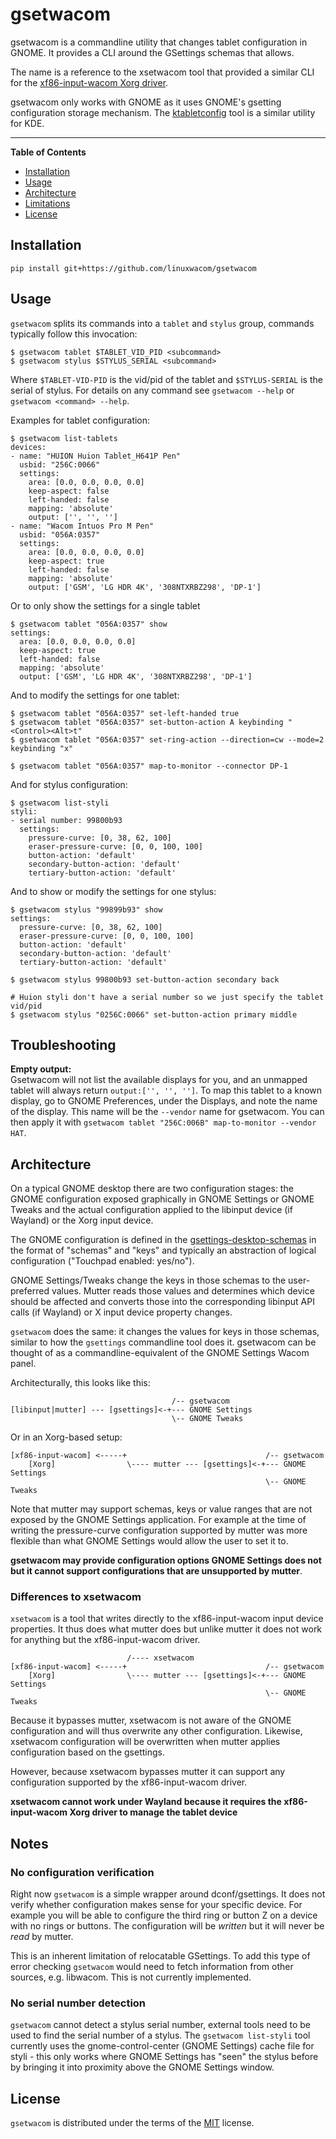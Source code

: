 # gsetwacom

gsetwacom is a commandline utility that changes tablet configuration in
GNOME. It provides a CLI around the GSettings schemas that allows.

The name is a reference to the xsetwacom tool that provided a similar CLI
for the [xf86-input-wacom Xorg driver](https://github.com/linuxwacom/xf86-input-wacom).

gsetwacom only works with GNOME as it uses GNOME's gsetting configuration storage
mechanism. The [ktabletconfig](https://invent.kde.org/redstrate/ktabletconfig) tool is a
similar utility for KDE.

-----

**Table of Contents**

- [Installation](#installation)
- [Usage](#usage)
- [Architecture](#architecture)
- [Limitations](#notes)
- [License](#license)

## Installation

```console
pip install git+https://github.com/linuxwacom/gsetwacom
```

## Usage

`gsetwacom` splits its commands into a `tablet` and `stylus` group, commands typically
follow this invocation:
```
$ gsetwacom tablet $TABLET_VID_PID <subcommand>
$ gsetwacom stylus $STYLUS_SERIAL <subcommand>
```
Where `$TABLET-VID-PID` is the vid/pid of the tablet and `$STYLUS-SERIAL` is
the serial of stylus. For details on any command see `gsetwacom --help` or
`gsetwacom <command> --help`.

Examples for tablet configuration:
```
$ gsetwacom list-tablets
devices:
- name: "HUION Huion Tablet_H641P Pen"
  usbid: "256C:0066"
  settings:
    area: [0.0, 0.0, 0.0, 0.0]
    keep-aspect: false
    left-handed: false
    mapping: 'absolute'
    output: ['', '', '']
- name: "Wacom Intuos Pro M Pen"
  usbid: "056A:0357"
  settings:
    area: [0.0, 0.0, 0.0, 0.0]
    keep-aspect: true
    left-handed: false
    mapping: 'absolute'
    output: ['GSM', 'LG HDR 4K', '308NTXRBZ298', 'DP-1']
```
Or to only show the settings for a single tablet
```
$ gsetwacom tablet "056A:0357" show
settings:
  area: [0.0, 0.0, 0.0, 0.0]
  keep-aspect: true
  left-handed: false
  mapping: 'absolute'
  output: ['GSM', 'LG HDR 4K', '308NTXRBZ298', 'DP-1']
````
And to modify the settings for one tablet:
```
$ gsetwacom tablet "056A:0357" set-left-handed true
$ gsetwacom tablet "056A:0357" set-button-action A keybinding "<Control><Alt>t"
$ gsetwacom tablet "056A:0357" set-ring-action --direction=cw --mode=2 keybinding "x"

$ gsetwacom tablet "056A:0357" map-to-monitor --connector DP-1
```
And for stylus configuration:
```
$ gsetwacom list-styli
styli:
- serial number: 99800b93
  settings:
    pressure-curve: [0, 38, 62, 100]
    eraser-pressure-curve: [0, 0, 100, 100]
    button-action: 'default'
    secondary-button-action: 'default'
    tertiary-button-action: 'default'
```
And to show or modify the settings for one stylus:
```
$ gsetwacom stylus "99899b93" show
settings:
  pressure-curve: [0, 38, 62, 100]
  eraser-pressure-curve: [0, 0, 100, 100]
  button-action: 'default'
  secondary-button-action: 'default'
  tertiary-button-action: 'default'

$ gsetwacom stylus 99800b93 set-button-action secondary back

# Huion styli don't have a serial number so we just specify the tablet vid/pid
$ gsetwacom stylus "0256C:0066" set-button-action primary middle
```

## Troubleshooting

**Empty output:**  
Gsetwacom will not list the available displays for you, and an unmapped tablet will always return `output:['', '', '']`. To map this tablet to a known display, go to GNOME Preferences, under the Displays, and note the name of the display. This name will be the `--vendor` name for gsetwacom. You can then apply it with `gsetwacom tablet "256C:006B" map-to-monitor --vendor HAT`.

## Architecture

On a typical GNOME desktop there are two configuration stages:
the GNOME configuration exposed graphically in GNOME Settings or GNOME Tweaks
and the actual configuration applied to the libinput device (if Wayland) or
the Xorg input device.

The GNOME configuration is defined in the
[gsettings-desktop-schemas](https://gitlab.gnome.org/GNOME/gsettings-desktop-schemas/)
in the format of "schemas" and "keys" and typically an abstraction of logical
configuration ("Touchpad enabled: yes/no").

GNOME Settings/Tweaks change the keys in those schemas to the user-preferred
values. Mutter reads those values and determines which device should be affected and
converts those into the corresponding libinput API calls (if Wayland) or X input device
property changes.

`gsetwacom` does the same: it changes the values for keys in those schemas,
similar to how the `gsettings` commandline tool does it.  gsetwacom can be thought
of as a commandline-equivalent of the GNOME Settings Wacom panel.

Architecturally, this looks like this:

```
                                    /-- gsetwacom
[libinput|mutter] --- [gsettings]<-+--- GNOME Settings
                                    \-- GNOME Tweaks
```
Or in an Xorg-based setup:

```
[xf86-input-wacom] <-----+                               /-- gsetwacom
    [Xorg]                \---- mutter --- [gsettings]<-+--- GNOME Settings
                                                         \-- GNOME Tweaks
```

Note that mutter may support schemas, keys or value ranges that are not exposed
by the GNOME Settings application. For example at the time of writing the
pressure-curve configuration supported by mutter was more flexible than what
GNOME Settings would allow the user to set it to.

**gsetwacom may provide configuration options GNOME Settings does not but it
cannot support configurations that are unsupported by mutter**.

### Differences to xsetwacom

`xsetwacom` is a tool that writes directly to the xf86-input-wacom input device
properties.  It thus does what mutter does but unlike mutter it does not work
for anything but the xf86-input-wacom driver.

```
                          /---- xsetwacom
[xf86-input-wacom] <-----+                               /-- gsetwacom
    [Xorg]                \---- mutter --- [gsettings]<-+--- GNOME Settings
                                                         \-- GNOME Tweaks
```

Because it bypasses mutter, xsetwacom is not aware of the GNOME configuration and
will thus overwrite any other configuration. Likewise, xsetwacom configuration
will be overwritten when mutter applies configuration based on the gsettings.

However, because xsetwacom bypasses mutter it can support any configuration
supported by the xf86-input-wacom driver.

**xsetwacom cannot work under Wayland because it requires the xf86-input-wacom
Xorg driver to manage the tablet device**


## Notes

### No configuration verification

Right now `gsetwacom` is a simple wrapper around dconf/gsettings. It does not verify whether
configuration makes sense for your specific device. For example you will be able to
configure the third ring or button Z on a device with no rings or buttons. The configuration
will be *written* but it will never be *read* by mutter.

This is an inherent limitation of relocatable GSettings. To add this type of error checking
`gsetwacom` would need to fetch information from other sources, e.g. libwacom. This is not
currently implemented.

### No serial number detection

`gsetwacom` cannot detect a stylus serial number, external tools need to be used to
find the serial number of a stylus. The `gsetwacom list-styli` tool currently uses
the gnome-control-center (GNOME Settings) cache file for styli - this only works
where GNOME Settings has "seen" the stylus before by bringing it into proximity
above the GNOME Settings window.

## License

`gsetwacom` is distributed under the terms of the [MIT](https://spdx.org/licenses/MIT.html) license.
